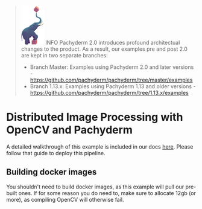 >![pach_logo](../img/pach_logo.svg) INFO Pachyderm 2.0 introduces profound architectual changes to the product. As a result, our examples pre and post 2.0 are kept in two separate branches:
> - Branch Master: Examples using Pachyderm 2.0 and later versions - https://github.com/pachyderm/pachyderm/tree/master/examples
> - Branch 1.13.x: Examples using Pachyderm 1.13 and older versions - https://github.com/pachyderm/pachyderm/tree/1.13.x/examples
# Distributed Image Processing with OpenCV and Pachyderm

A detailed walkthrough of this example is included in our docs [here](http://docs.pachyderm.com/latest/getting-started/beginner-tutorial.html). Please follow that guide to deploy this pipeline.

## Building docker images

You shouldn't need to build docker images, as this example will pull our pre-built ones. If for some reason you do need to, make sure to allocate 12gb (or more), as compiling OpenCV will otherwise fail.
